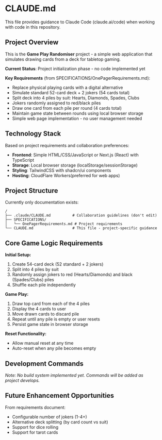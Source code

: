# CLAUDE.md

This file provides guidance to Claude Code (claude.ai/code) when working with code in this repository.

## Project Overview

This is the **Game Play Randomiser** project - a simple web application that simulates drawing cards from a deck for tabletop gaming.

**Current Status**: Project initialization phase - no code implemented yet

**Key Requirements** (from SPECIFICATIONS/OnePagerRequirements.md):
- Replace physical playing cards with a digital alternative
- Simulate standard 52-card deck + 2 jokers (54 cards total)
- Split deck into 4 piles by suit: Hearts, Diamonds, Spades, Clubs
- Jokers randomly assigned to red/black piles
- Draw one card from each pile per round (4 cards total)
- Maintain game state between rounds using local browser storage
- Simple web page implementation - no user management needed

## Technology Stack

Based on project requirements and collaboration preferences:
- **Frontend**: Simple HTML/CSS/JavaScript or Next.js (React) with TypeScript
- **Storage**: Local browser storage (localStorage/sessionStorage)
- **Styling**: TailwindCSS with shadcn/ui components
- **Hosting**: CloudFlare Workers(preferred for web apps)

## Project Structure

Currently only documentation exists:
```
/
├── .claude/CLAUDE.md          # Collaboration guidelines (don't edit)
├── SPECIFICATIONS/
│   └── OnePagerRequirements.md # Project requirements
└── CLAUDE.md                  # This file - project-specific guidance
```

## Core Game Logic Requirements

**Initial Setup:**
1. Create 54-card deck (52 standard + 2 jokers)
2. Split into 4 piles by suit
3. Randomly assign jokers to red (Hearts/Diamonds) and black (Spades/Clubs) piles
4. Shuffle each pile independently

**Game Play:**
1. Draw top card from each of the 4 piles
2. Display the 4 cards to user
3. Move drawn cards to discard pile
4. Repeat until any pile is empty or user resets
5. Persist game state in browser storage

**Reset Functionality:**
- Allow manual reset at any time
- Auto-reset when any pile becomes empty

## Development Commands

*Note: No build system implemented yet. Commands will be added as project develops.*

## Future Enhancement Opportunities

From requirements document:
- Configurable number of jokers (1-4+)
- Alternative deck splitting (by card count vs suit)
- Support for dice rolling
- Support for tarot cards
